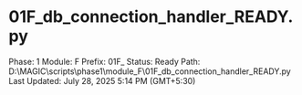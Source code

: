 # 01F_db_connection_handler_READY.py

Phase: 1
Module: F
Prefix: 01F_
Status: Ready
Path: D:\MAGIC\scripts\phase1\module_F\01F_db_connection_handler_READY.py
Last Updated: July 28, 2025 5:14 PM (GMT+5:30)